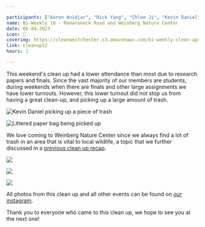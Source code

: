 ```yaml
---

participants: ["Aaron Anidjar", "Rick Yang", "Chloe Ji", "Kevin Daniel", "Raza Malik"]
name: Bi-Weekly 10 - Mamaroneck Road and Weinberg Nature Center
date: 06-04-2023
icon: 🦦
coverimg: https://cleanwestchester.s3.amazonaws.com/bi-weekly-clean-ups/clean-up-13/cwcleanup12-1.jpg
link: cleanup12
hours: 1

---
```


This weekend's clean up had a lower attendance than most due to research papers and finals. Since the vast majority of our members are students, during weekends when there are finals and other large assignments we have lower turnouts. However, this lower turnout did not stop us from having a great clean-up, and picking up a large amount of trash.

![Kevin Daniel picking up a piece of trash](https://cleanwestchester.s3.amazonaws.com/bi-weekly-clean-ups/clean-up-13/cwcleanup12-6.jpg)

![Littered paper bag being picked up](https://cleanwestchester.s3.amazonaws.com/bi-weekly-clean-ups/clean-up-13/cwcleanup12-2.jpg)

We love coming to Weinberg Nature Center since we always find a lot of trash in an area that is vital to local wildlife, a topic that we further discussed in a [previous clean up recap](https://www.cleanwestchester.org/cleanups/cleanup9).

![](https://cleanwestchester.s3.amazonaws.com/bi-weekly-clean-ups/clean-up-13/cwcleanup12-8.jpg)

![](https://cleanwestchester.s3.amazonaws.com/bi-weekly-clean-ups/clean-up-13/cwcleanup12-5.jpg)

![](https://cleanwestchester.s3.amazonaws.com/bi-weekly-clean-ups/clean-up-13/cwcleanup12-4.jpg)

All photos from this clean up and all other events can be found on [our instagram](https://www.instagram.com/cleanwestchester/).

Thank you to everyone who came to this clean up, we hope to see you at the next one!